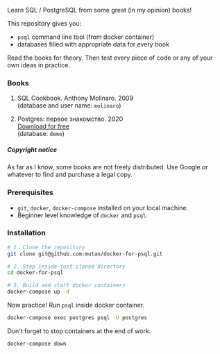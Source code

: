 Learn SQL / PostgreSQL from some great (in my opinion) books!  

This repository gives you:
* `psql` command line tool (from docker container)  
* databases filled with appropriate data for every book  

Read the books for theory. Then test every piece of code or any of your own ideas in practice.  

### Books

1. SQL Cookbook. Anthony Molinaro. 2009  
(database and user name: `molinaro`)

2. Postgres: первое знакомство. 2020  
[Download for free](https://postgrespro.ru/education/books/introbook)  
(database: `demo`)




##### Copyright notice

As far as I know, some books are not freely distributed. Use Google or whatever to find and purchase a legal copy.

### Prerequisites

* `git`, `docker`, `docker-compose` installed on your local machine.  
* Beginner level knowledge of `docker` and `psql`.

### Installation

```bash
# 1. Clone the repository
git clone git@github.com:mutan/docker-for-psql.git  

# 2. Step inside just cloned directory
cd docker-for-psql

# 3. Build and start docker containers
docker-compose up -d
```

Now practice! Run `psql` inside docker container.

```bash
docker-compose exec postgres psql -U postgres
```

Don't forget to stop containers at the end of work.
```bash
docker-compose down
```

